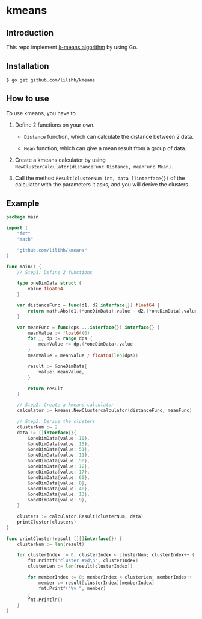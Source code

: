 # kmeans

## Introduction
This repo implement [k-means algorithm](https://en.wikipedia.org/wiki/K-means_clustering) by using Go.

## Installation
```
$ go get github.com/lilihh/kmeans
```

## How to use
To use kmeans, you have to 
1. Define 2 functions on your own.

    * `Distance` function, which can calculate the distance between 2 data.

    * `Mean` function, which can give a mean result from a group of data.

2. Create a kmeans calculator by using `NewClusterCalculator(distanceFunc Distance, meanFunc Mean)`.
3. Call the method `Result(clusterNum int, data []interface{})` of the calculator with the parameters it asks, and you will derive the clusters.

## Example
```go
package main

import (
    "fmt"
    "math"

    "github.com/lilihh/kmeans"
)

func main() {
    // Step1: Define 2 functions

    type oneDimData struct {
    	value float64
    }

    var distanceFunc = func(d1, d2 interface{}) float64 {
    	return math.Abs(d1.(*oneDimData).value - d2.(*oneDimData).value)
    }

    var meanFunc = func(dps ...interface{}) interface{} {
    	meanValue := float64(0)
    	for _, dp := range dps {
    		meanValue += dp.(*oneDimData).value
    	}
    	meanValue = meanValue / float64(len(dps))

    	result := &oneDimData{
    		value: meanValue,
    	}

    	return result
    }

    // Step2: Create a kmeans calculator
    calculator := kmeans.NewClustercalculator(distanceFunc, meanFunc)

    // Step3: Derive the clusters
    clusterNum := 2
	data := []interface{}{
		&oneDimData{value: 10},
		&oneDimData{value: 15},
		&oneDimData{value: 51},
		&oneDimData{value: 11},
		&oneDimData{value: 50},
		&oneDimData{value: 12},
		&oneDimData{value: 17},
		&oneDimData{value: 60},
		&oneDimData{value: 8},
		&oneDimData{value: 40},
		&oneDimData{value: 13},
		&oneDimData{value: 9},
	}

    clusters := calculator.Result(clusterNum, data)
    printCluster(clusters)
}

func printCluster(result [][]interface{}) {
	clusterNum := len(result)

	for clusterIndex := 0; clusterIndex < clusterNum; clusterIndex++ {
		fmt.Printf("cluster #%d\n", clusterIndex)
		clusterLen := len(result[clusterIndex])

		for memberIndex := 0; memberIndex < clusterLen; memberIndex++ {
			member := result[clusterIndex][memberIndex]
			fmt.Printf("%v ", member)
		}
		fmt.Println()
	}
}

```